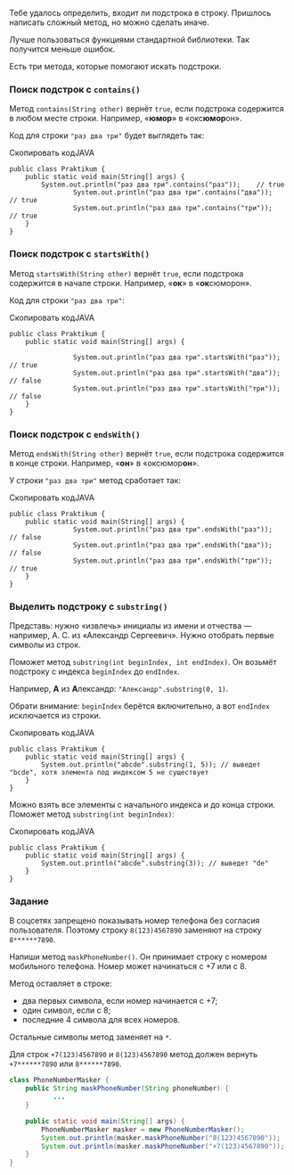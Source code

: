 Тебе удалось определить, входит ли подстрока в строку. Пришлось написать сложный метод, но можно сделать иначе.

Лучше пользоваться функциями стандартной библиотеки. Так получится меньше ошибок.

Есть три метода, которые помогают искать подстроки.

### Поиск подстрок с `contains()`

Метод `contains(String other)` вернёт `true`, если подстрока содержится в любом месте строки. Например, «**юмор**» в «окс**юмор**он».

Код для строки `"раз два три"` будет выглядеть так:

Скопировать кодJAVA

```
public class Praktikum {
    public static void main(String[] args) {
        System.out.println("раз два три".contains("раз"));    // true
                System.out.println("раз два три".contains("два"));    // true
                System.out.println("раз два три".contains("три"));    // true
    }
} 
```

### Поиск подстрок с `startsWith()`

Метод `startsWith(String other)` вернёт `true`, если подстрока содержится в начале строки. Например, «**ок**» в «**ок**сюморон».

Код для строки `"раз два три"`:

Скопировать кодJAVA

```
public class Praktikum {
    public static void main(String[] args) {

                System.out.println("раз два три".startsWith("раз"));  // true
                System.out.println("раз два три".startsWith("два"));  // false
                System.out.println("раз два три".startsWith("три"));  // false
    }
} 
```

### Поиск подстрок с `endsWith()`

Метод `endsWith(String other)` вернёт `true`, если подстрока содержится в конце строки. Например, «**он**» в «оксюмор**он**».

У строки `"раз два три"` метод сработает так:

Скопировать кодJAVA

```
public class Praktikum {
    public static void main(String[] args) {
                System.out.println("раз два три".endsWith("раз"));    // false
                System.out.println("раз два три".endsWith("два"));    // false
                System.out.println("раз два три".endsWith("три"));    // true
    }
} 
```

### Выделить подстроку с `substring()`

Представь: нужно «извлечь» инициалы из имени и отчества — например, А. С. из «Александр Сергеевич». Нужно отобрать первые символы из строк.

Поможет метод `substring(int beginIndex, int endIndex)`. Он возьмёт подстроку с индекса `beginIndex` до `endIndex`.

Например, **А** из **А**лександр: `"Александр".substring(0, 1)`.

Обрати внимание: `beginIndex` берётся включительно, а вот `endIndex` исключается из строки.

Скопировать кодJAVA

```
public class Praktikum {
    public static void main(String[] args) {
        System.out.println("abcde".substring(1, 5)); // выведет "bcde", хотя элемента под индексом 5 не существует
    }
}  
```

Можно взять все элементы с начального индекса и до конца строки. Поможет метод `substring(int beginIndex)`:

Скопировать кодJAVA

```
public class Praktikum {
    public static void main(String[] args) {
        System.out.println("abcde".substring(3)); // выведет "de"
    }
} 
```

### Задание

В соцсетях запрещено показывать номер телефона без согласия пользователя. Поэтому строку `8(123)4567890` заменяют на строку `8******7890`.

Напиши метод `maskPhoneNumber()`. Он принимает строку с номером мобильного телефона. Номер может начинаться с +7 или с 8.

Метод оставляет в строке:

- два первых символа, если номер начинается с +7;
- один символ, если с 8;
- последние 4 символа для всех номеров.

Остальные символы метод заменяет на `*`.

Для строк `+7(123)4567890` и `8(123)4567890` метод должен вернуть `+7******7890` или `8******7890`.

```java
class PhoneNumberMasker {
    public String maskPhoneNumber(String phoneNumber) {
	       ...
    }

    public static void main(String[] args) {
        PhoneNumberMasker masker = new PhoneNumberMasker();
        System.out.println(masker.maskPhoneNumber("8(123)4567890"));
        System.out.println(masker.maskPhoneNumber("+7(123)4567890"));
    }
}
```
